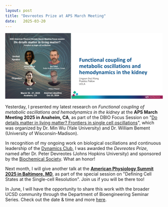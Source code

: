 ```yaml
---
layout: post
title: "Devreotes Prize at APS March Meeting"
date:   2025-03-20 
---
```


![APS_Anaheim](/images/APS_Anaheim.png)

Yesterday, I presented my latest research on *Functional coupling of metabolic oscillations and hemodynamics in the kidney* at the **APS March Meeting 2025 in Anaheim, CA**, as part of the DBIO Focus Session on "[Do details matter in living matter? Frontiers in single cell oscillations](https://summit.aps.org/events/MAR-L65/8)", which was organized by Dr. Min Wu (Yale University) and Dr. William Bement (University of Wisconsin-Madison). 

In recognition of my ongoing work on biological oscillations and continuous leadership of the [Dynamics Club](https://lingyunxiong.github.io/DynamicsClub/), I was awarded the *Devreotes Prize*, named after Dr. Peter Devreotes (Johns Hopkins University) and sponsored by the [Biochemical Society](https://www.biochemistry.org). What an honor! 

Next month, I will give another talk at the [**American Physiology Summit 2025 in Baltimore, MD**](https://www.physiology.org/professional-development/meetings-events/american-physiology-summit?SSO=Y), as part of the special session on "Defining Cell States at the Single-cell Resolution". Join us if you will be there too! 

In June, I will have the opportunity to share this work with the broader UCSD community through the Department of Bioengineering Seminar Series. Check out the date & time and more [here](https://be.ucsd.edu/seminar/2025/functional-coupling-cellular-metabolism-and-renal-hemodynamics-underlies-kidney-sex).

